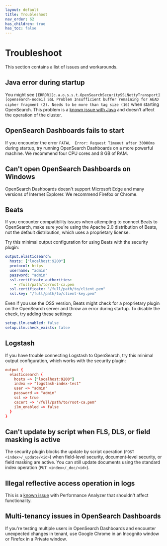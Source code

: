 ```yaml
---
layout: default
title: Troubleshoot
nav_order: 62
has_children: true
has_toc: false
---
```


# Troubleshoot

This section contains a list of issues and workarounds.


## Java error during startup

You might see `[ERROR][c.a.o.s.s.t.OpenSearchSecuritySSLNettyTransport] [opensearch-node1] SSL Problem Insufficient buffer remaining for AEAD cipher fragment (2). Needs to be more than tag size (16)` when starting OpenSearch. This problem is a [known issue with Java](https://bugs.openjdk.java.net/browse/JDK-8221218) and doesn't affect the operation of the cluster.


## OpenSearch Dashboards fails to start

If you encounter the error `FATAL  Error: Request Timeout after 30000ms` during startup, try running OpenSearch Dashboards on a more powerful machine. We recommend four CPU cores and 8 GB of RAM.


## Can't open OpenSearch Dashboards on Windows

OpenSearch Dashboards doesn't support Microsoft Edge and many versions of Internet Explorer. We recommend Firefox or Chrome.


## Beats

If you encounter compatibility issues when attempting to connect Beats to OpenSearch, make sure you're using the Apache 2.0 distribution of Beats, not the default distribution, which uses a proprietary license.

Try this minimal output configuration for using Beats with the security plugin:

```yml
output.elasticsearch:
  hosts: ["localhost:9200"]
  protocol: https
  username: "admin"
  password: "admin"
  ssl.certificate_authorities:
    - /full/path/to/root-ca.pem
  ssl.certificate: "/full/path/to/client.pem"
  ssl.key: "/full/path/to/client-key.pem"
```

Even if you use the OSS version, Beats might check for a proprietary plugin on the OpenSearch server and throw an error during startup. To disable the check, try adding these settings:

```yml
setup.ilm.enabled: false
setup.ilm.check_exists: false
```


## Logstash

If you have trouble connecting Logstash to OpenSearch, try this minimal output configuration, which works with the security plugin:

```conf
output {
  elasticsearch {
    hosts => ["localhost:9200"]
    index => "logstash-index-test"
    user => "admin"
    password => "admin"
    ssl => true
    cacert => "/full/path/to/root-ca.pem"
    ilm_enabled => false
  }
}
```


## Can't update by script when FLS, DLS, or field masking is active

The security plugin blocks the update by script operation (`POST <index>/_update/<id>`) when field-level security, document-level security, or field masking are active. You can still update documents using the standard index operation (`PUT <index>/_doc/<id>`).


## Illegal reflective access operation in logs

This is a [known issue](https://github.com/opensearch-project/performance-analyzer/issues/21) with Performance Analyzer that shouldn't affect functionality.


## Multi-tenancy issues in OpenSearch Dashboards

If you're testing multiple users in OpenSearch Dashboards and encounter unexpected changes in tenant, use Google Chrome in an Incognito window or Firefox in a Private window.
